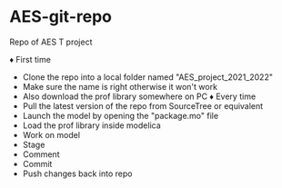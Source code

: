 # AES-git-repo
Repo of AES T project

♦ First time
 - Clone the repo into a local folder named "AES_project_2021_2022"
 - Make sure the name is right otherwise it won't work
 - Also download the prof library somewhere on PC
♦ Every time
 - Pull the latest version of the repo from SourceTree or equivalent
 - Launch the model by opening the "package.mo" file
 - Load the prof library inside modelica
 - Work on model
 - Stage
 - Comment
 - Commit
 - Push changes back into repo
